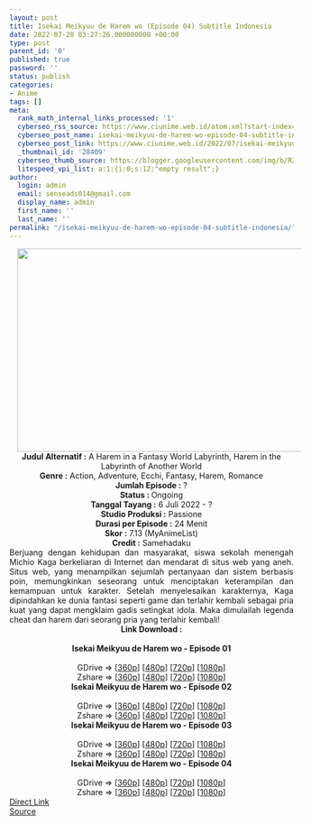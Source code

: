 ```yaml
---
layout: post
title: Isekai Meikyuu de Harem wo (Episode 04) Subtitle Indonesia
date: 2022-07-28 03:27:26.000000000 +00:00
type: post
parent_id: '0'
published: true
password: ''
status: publish
categories:
- Anime
tags: []
meta:
  rank_math_internal_links_processed: '1'
  cyberseo_rss_source: https://www.ciunime.web.id/atom.xml?start-index=1
  cyberseo_post_name: isekai-meikyuu-de-harem-wo-episode-04-subtitle-indonesia
  cyberseo_post_link: https://www.ciunime.web.id/2022/07/isekai-meikyuu-de-harem-wo-subtitle.html
  _thumbnail_id: '28409'
  cyberseo_thumb_source: https://blogger.googleusercontent.com/img/b/R29vZ2xl/AVvXsEh6dYGbp4T0HnX8C_BZ9srqZObap83KAi136gIZIBfch0iIo8cxPKdlSxGT2yIvFwk8LHyFdSIgX-x0Q2OO5vPyRA_f9nTZjCcp4caOyW3lSHjxq9mGB5LOBptgr8QCGfLdGBAc_WkS9fSRIhKrEOW5SrRtEdxbxvZoMoNK6usKl6XpD8n8jnziRoAf/w640-h360/Isekai%20Meikyuu%20de%20Harem%20wo.jpg
  litespeed_vpi_list: a:1:{i:0;s:12:"empty result";}
author:
  login: admin
  email: senseads014@gmail.com
  display_name: admin
  first_name: ''
  last_name: ''
permalink: "/isekai-meikyuu-de-harem-wo-episode-04-subtitle-indonesia/"
---
```

<div class="separator" style="clear: both; text-align: center;"><a href="https://blogger.googleusercontent.com/img/b/R29vZ2xl/AVvXsEh6dYGbp4T0HnX8C_BZ9srqZObap83KAi136gIZIBfch0iIo8cxPKdlSxGT2yIvFwk8LHyFdSIgX-x0Q2OO5vPyRA_f9nTZjCcp4caOyW3lSHjxq9mGB5LOBptgr8QCGfLdGBAc_WkS9fSRIhKrEOW5SrRtEdxbxvZoMoNK6usKl6XpD8n8jnziRoAf/s1280/Isekai%20Meikyuu%20de%20Harem%20wo.jpg" style="margin-left: 1em; margin-right: 1em;"><img border="0" data-original-height="720" data-original-width="1280" height="360" src="{{ site.baseurl }}/assets/2022/07/Isekai%20Meikyuu%20de%20Harem%20wo.jpg" width="640" /></a></div>
<div class="separator" style="clear: both; text-align: center;"></div>
<div style="text-align: center;"><b>Judul</b><b><b> Alternatif</b> :</b> A Harem in a Fantasy World Labyrinth,&nbsp;Harem in the Labyrinth of Another World</div>
<div style="text-align: center;"><b><b>Genre :</b></b> Action, Adventure, Ecchi, Fantasy, Harem, Romance</div>
<div style="text-align: center;"><b>Jumlah Episode :</b> ?<br /><b>Status :&nbsp;</b>Ongoing<br /><b>Tanggal Tayang :</b> 6 Juli 2022 - ?<br /><b>Studio Produksi :</b>&nbsp;Passione<br /><b>Durasi per Episode :</b> 24 Menit</div>
<div style="text-align: center;"><b>Skor :</b> 7.13 (MyAnimeList)</div>
<div style="text-align: center;"><b>Credit :</b>&nbsp;Samehadaku</div>
<div style="text-align: center;"></div>
<div style="text-align: justify;">Berjuang dengan kehidupan dan masyarakat, siswa sekolah menengah Michio Kaga berkeliaran di Internet dan mendarat di situs web yang aneh. Situs web, yang menampilkan sejumlah pertanyaan dan sistem berbasis poin, memungkinkan seseorang untuk menciptakan keterampilan dan kemampuan untuk karakter. Setelah menyelesaikan karakternya, Kaga dipindahkan ke dunia fantasi seperti game dan terlahir kembali sebagai pria kuat yang dapat mengklaim gadis setingkat idola. Maka dimulailah legenda cheat dan harem dari seorang pria yang terlahir kembali!</div>
<div style="text-align: justify;"></div>
<div style="text-align: justify;"></div>
<div style="text-align: center;">
<div style="text-align: center;">
<div style="text-align: left;">
<div style="text-align: center;"><b>Link Download :</b></div>
<div style="text-align: center;"><b><br /></b></div>
<div style="text-align: center;"><span style="text-align: left;"><b>Isekai Meikyuu de Harem wo</b></span><b>&nbsp;- Episode 01</b></div>
<div style="text-align: center;"><b><br /></b></div>
<div style="text-align: center;">GDrive =&gt; [<a href="https://acefile.co/f/78783211/imh-01-360p-samehadaku-care-mp4" target="_blank" rel="noopener">360p</a>] [<a href="https://acefile.co/f/78783215/imh-01-480p-samehadaku-care-mp4" target="_blank" rel="noopener">480p</a>] [<a href="https://acefile.co/f/78783546/imh-01-mp4hd-samehadaku-care-mp4" target="_blank" rel="noopener">720p</a>] [<a href="https://acefile.co/f/78784700/imh-01-fullhd-samehadaku-care-mp4" target="_blank" rel="noopener">1080p</a>]</div>
<div style="text-align: center;">Zshare =&gt; [<a href="https://www12.zippyshare.com/v/6XXKRZpf/file.html" target="_blank" rel="noopener">360p</a>] [<a href="https://www12.zippyshare.com/v/H3mJrzEx/file.html" target="_blank" rel="noopener">480p</a>] [<a href="https://www13.zippyshare.com/v/iPb5ske6/file.html" target="_blank" rel="noopener">720p</a>] [<a href="https://www24.zippyshare.com/v/vUSwtQLW/file.html" target="_blank" rel="noopener">1080p</a>]</div>
<div style="text-align: center;"></div>
<div style="text-align: center;">
<div><span style="text-align: left;"><b>Isekai Meikyuu de Harem wo</b></span><b>&nbsp;- Episode 02</b></div>
<div><b><br /></b></div>
<div>GDrive =&gt; [<a href="https://acefile.co/f/79308302/imh-02-360p-samehadaku-care-mp4" target="_blank" rel="noopener">360p</a>] [<a href="https://acefile.co/f/79308307/imh-02-480p-samehadaku-care-mp4" target="_blank" rel="noopener">480p</a>] [<a href="https://acefile.co/f/79308682/imh-02-mp4hd-samehadaku-care-mp4" target="_blank" rel="noopener">720p</a>] [<a href="https://acefile.co/f/79309195/imh-02-fullhd-samehadaku-care-mp4" target="_blank" rel="noopener">1080p</a>]</div>
<div>Zshare =&gt; [<a href="https://www45.zippyshare.com/v/RMGgV4gm/file.html" target="_blank" rel="noopener">360p</a>] [<a href="https://www45.zippyshare.com/v/TxUbQ12n/file.html" target="_blank" rel="noopener">480p</a>] [<a href="https://www7.zippyshare.com/v/zztj2AiX/file.html" target="_blank" rel="noopener">720p</a>] [<a href="https://www42.zippyshare.com/v/dlDisUxJ/file.html" target="_blank" rel="noopener">1080p</a>]</div>
<div></div>
<div>
<div><span style="text-align: left;"><b>Isekai Meikyuu de Harem wo</b></span><b>&nbsp;- Episode 03</b></div>
<div><b><br /></b></div>
<div>GDrive =&gt; [<a href="https://www.mp4upload.com/8dw2f437myk5" target="_blank" rel="noopener">360p</a>] [<a href="https://acefile.co/f/79831881/neonime_labirin-dunia-lain-03-480p-zip" target="_blank" rel="noopener">480p</a>] [<a href="https://acefile.co/f/79831883/neonime_labirin-dunia-lain-03-720p-zip" target="_blank" rel="noopener">720p</a>] [<a href="https://acefile.co/f/79833527/neonime_labirin-dunia-lain-03-1080p-zip" target="_blank" rel="noopener">1080p</a>]</div>
<div>Zshare =&gt; [<a href="https://www69.zippyshare.com/v/Apghrv3o/file.html" target="_blank" rel="noopener">360p</a>] [<a href="https://www14.zippyshare.com/v/st1JGa5y/file.html" target="_blank" rel="noopener">480p</a>] [<a href="https://www21.zippyshare.com/v/hTE1jxaU/file.html" target="_blank" rel="noopener">720p</a>] [<a href="https://www1.zippyshare.com/v/0VXEGQb8/file.html" target="_blank" rel="noopener">1080p</a>]</div>
</div>
<div></div>
<div>
<div><span style="text-align: left;"><b>Isekai Meikyuu de Harem wo</b></span><b>&nbsp;- Episode 04</b></div>
<div><b><br /></b></div>
<div>GDrive =&gt; [<a href="https://acefile.co/f/80310750/imh-04-360p-samehadaku-care-mp4" target="_blank" rel="noopener">360p</a>] [<a href="https://acefile.co/f/80310758/imh-04-480p-samehadaku-care-mp4" target="_blank" rel="noopener">480p</a>] [<a href="https://acefile.co/f/80311047/imh-04-mp4hd-samehadaku-care-mp4" target="_blank" rel="noopener">720p</a>] [<a href="https://acefile.co/f/80311255/imh-04-fullhd-samehadaku-care-mp4" target="_blank" rel="noopener">1080p</a>]</div>
<div>Zshare =&gt; [<a href="https://www83.zippyshare.com/v/qKbwaVn5/file.html" target="_blank" rel="noopener">360p</a>] [<a href="https://www83.zippyshare.com/v/IeDzExsG/file.html" target="_blank" rel="noopener">480p</a>] [<a href="https://www112.zippyshare.com/v/8K5juJ5W/file.html" target="_blank" rel="noopener">720p</a>] [<a href="https://www20.zippyshare.com/v/KQtVTTws/file.html" target="_blank" rel="noopener">1080p</a>]</div>
</div>
</div>
</div>
</div>
</div>
<link rel="stylesheet" href="https://cdnjs.cloudflare.com/ajax/libs/font-awesome/4.7.0/css/font-awesome.min.css" />
<div class="divbtn"> <a href="https://handymansurrender.com/fihup8buzv?key=94550f7ce39444073321dde3b8782f97" class="btn"><i class="fa fa-download"></i> Direct Link</a> <br /><a href="https://www.ciunime.web.id/2022/07/isekai-meikyuu-de-harem-wo-subtitle.html">Source</a> </div>
